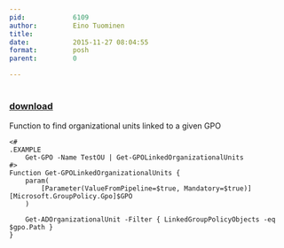 ```yaml
---
pid:            6109
author:         Eino Tuominen
title:          
date:           2015-11-27 08:04:55
format:         posh
parent:         0

---
```


# 

### [download](//scripts/6109.ps1)

Function to find organizational units linked to a given GPO

```posh
<#
.EXAMPLE  
    Get-GPO -Name TestOU | Get-GPOLinkedOrganizationalUnits
#>
Function Get-GPOLinkedOrganizationalUnits {
    param(
        [Parameter(ValueFromPipeline=$true, Mandatory=$true)][Microsoft.GroupPolicy.Gpo]$GPO
    )

    Get-ADOrganizationalUnit -Filter { LinkedGroupPolicyObjects -eq $gpo.Path }
}
```
